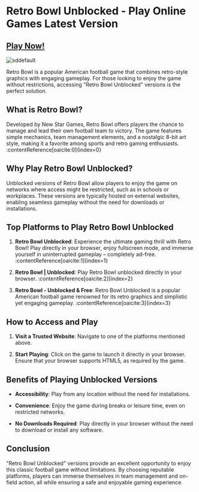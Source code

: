 # Retro Bowl Unblocked - Play Online Games Latest Version

## [Play Now!](https://tinyurl.com/2s46pemj)

![sddefault](https://github.com/user-attachments/assets/c9563e95-ada6-4e3e-af1e-230eeef5c15b)

Retro Bowl is a popular American football game that combines retro-style graphics with engaging gameplay. For those looking to enjoy the game without restrictions, accessing "Retro Bowl Unblocked" versions is the perfect solution.

## What is Retro Bowl?

Developed by New Star Games, Retro Bowl offers players the chance to manage and lead their own football team to victory. The game features simple mechanics, team management elements, and a nostalgic 8-bit art style, making it a favorite among sports and retro gaming enthusiasts. :contentReference[oaicite:0]{index=0}

## Why Play Retro Bowl Unblocked?

Unblocked versions of Retro Bowl allow players to enjoy the game on networks where access might be restricted, such as in schools or workplaces. These versions are typically hosted on external websites, enabling seamless gameplay without the need for downloads or installations.

## Top Platforms to Play Retro Bowl Unblocked

1. **Retro Bowl Unblocked**: Experience the ultimate gaming thrill with Retro Bowl! Play directly in your browser, enjoy fullscreen mode, and immerse yourself in uninterrupted gameplay – completely ad-free. :contentReference[oaicite:1]{index=1}

2. **Retro Bowl | Unblocked**: Play Retro Bowl unblocked directly in your browser. :contentReference[oaicite:2]{index=2}

3. **Retro Bowl - Unblocked & Free**: Retro Bowl Unblocked is a popular American football game renowned for its retro graphics and simplistic yet engaging gameplay. :contentReference[oaicite:3]{index=3}

## How to Access and Play

1. **Visit a Trusted Website**: Navigate to one of the platforms mentioned above.

2. **Start Playing**: Click on the game to launch it directly in your browser. Ensure that your browser supports HTML5, as required by the game.

## Benefits of Playing Unblocked Versions

- **Accessibility**: Play from any location without the need for installations.

- **Convenience**: Enjoy the game during breaks or leisure time, even on restricted networks.

- **No Downloads Required**: Play directly in your browser without the need to download or install any software.

## Conclusion

"Retro Bowl Unblocked" versions provide an excellent opportunity to enjoy this classic football game without limitations. By choosing reputable platforms, players can immerse themselves in team management and on-field action, all while ensuring a safe and enjoyable gaming experience.
